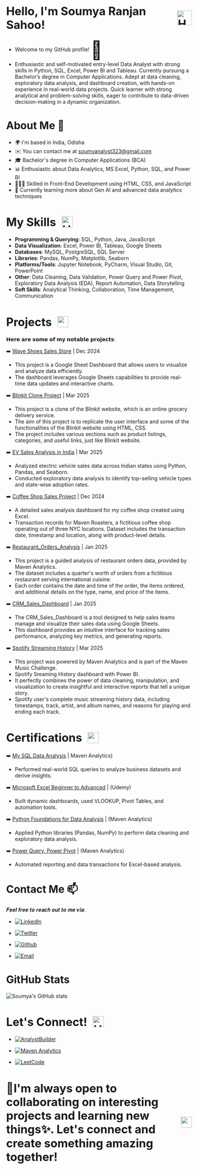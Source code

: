 <h1 style="font-size:2.2em; font-weight:bold; display:flex; align-items:center; gap:0.5em;">
  Hello, I'm Soumya Ranjan Sahoo!
  <img src="https://camo.githubusercontent.com/d552948e7884c41fde2d32b9221d79f0df2076c7d824aaab954ca93f53d95884/68747470733a2f2f6d656469612e67697068792e636f6d2f6d656469612f6876524a434c467a6361737252346961377a2f67697068792e676966" alt="Hand gesture" width="40" height="40" style="vertical-align:middle;"/>
</h1>


- Welcome to my GitHub profile! <span style="font-size: 48px; vertical-align: middle;">👀</span>
- Enthusiastic and self-motivated entry-level Data Analyst with strong skills in Python, SQL, Excel, Power BI and Tableau. Currently pursuing a 
Bachelor’s degree in Computer Applications. Adept at data cleaning, exploratory data analysis, and dashboard creation, with hands-on experience 
in real-world data projects. Quick learner with strong analytical and problem-solving skills, eager to contribute to data-driven decision-making in a 
dynamic organization.

# About Me 📒
- 🌍  I'm based in India, Odisha
- ✉️  You can contact me at soumyanalyst323@gmail.com
- 🎓 Bachelor's degree in Computer Applications (BCA)
- 📊 Enthusiastic about Data Analytics, MS Excel, Python, SQL, and Power BI
- 👨🏻‍💻 Skilled in Front-End Development using HTML, CSS, and JavaScript
- 🌱 Currently learning more about Gen AI and advanced data analytics techniques
  
 <h1 style="font-size:2.2em; font-weight:bold; display:flex; align-items:center; gap:0.5em;">
My Skills
  <img src="https://media3.giphy.com/media/v1.Y2lkPTc5MGI3NjExcWF1aHZjcHlkYXBtNGd2Y2ZoaWNkNDJ6bDltYTNoZzJnMTk3MG56MyZlcD12MV9pbnRlcm5hbF9naWZfYnlfaWQmY3Q9cw/XJGutt8ej8SYIwWxcz/giphy.gif" alt="Hand gesture" width="30" height="30" style="vertical-align:middle;"/>
</h1>

- **Programming & Querying**: SQL, Python, Java, JavaScript 
- **Data Visualization**: Excel, Power BI, Tableau, Google Sheets 
- **Databases**: MySQL, PostgreSQL, SQL Server
- **Libraries**: Pandas, NumPy, Matplotlib, Seaborn 
- **Platforms/Tools**: Jupyter Notebook, PyCharm, Visual Studio, Git, PowerPoint
- **Other**: Data Cleaning, Data Validation, Power Query and Power Pivot, Exploratory Data Analysis (EDA), Report Automation, Data 
Storytelling 
- **Soft Skills**: Analytical Thinking, Collaboration, Time Management, Communication
  
 <h1 style="font-size:2.2em; font-weight:bold; display:flex; align-items:center; gap:0.5em;">
Projects
  <img src="https://i.gifer.com/SX9Z.gif" width="30" height="30" style="vertical-align:middle;"/>
</h1>


𝗛𝗲𝗿𝗲 𝗮𝗿𝗲 𝘀𝗼𝗺𝗲 𝗼𝗳 𝗺𝘆 𝗻𝗼𝘁𝗮𝗯𝗹𝗲 𝗽𝗿𝗼𝗷𝗲𝗰𝘁𝘀:

➡️ [Wave Shoes Sales Store](https://github.com/Ranjan234/Google_Sheet_Dashboard/blob/main/Wave_Shoes_Store_Sales_Dashboard%20(1).pdf) | Dec 2024     

 - This project is a Google Sheet Dashboard that allows users to visualize and analyze data efficiently.
 - The dashboard leverages Google Sheets capabilities to provide real-time data updates and interactive charts.
  
➡️ [Blinkit Clone Project](https://example.com/blinkit-clone-project) | Mar 2025

 - This project is a clone of the Blinkit website, which is an online grocery delivery service.
 - The aim of this project is to replicate the user interface and some of the functionalities of the Blinkit website using HTML, CSS.
 - The project includes various sections such as product listings, categories, and useful links, just like Blinkit website.
  
➡️ [EV Sales Analysis in India](https://github.com/Ranjan234/EV-Sales-Analysis-in-India) | Mar 2025   

 - Analyzed electric vehicle sales data across Indian states using Python, Pandas, and Seaborn. 
 - Conducted exploratory data analysis to identify top-selling vehicle types and state-wise adoption rates.
  
➡️ [Coffee Shop Sales Project](https://github.com/Ranjan234/CofeeShopsales) | Dec 2024

 - A detailed sales analysis dashboard for my coffee shop created using Excel.
 - Transaction records for Maven Roasters, a fictitious coffee shop operating out of three NYC locations. Dataset includes the transaction date, timestamp and location, 
   along with product-level details.
  
➡️ [Restaurant_Orders_Analysis](https://github.com/Ranjan234/Restaurant_Orders_Analysis)  | Jan 2025    

 - This project is a guided analysis of restaurant orders data, provided by Maven Analytics.
 - The dataset includes a quarter's worth of orders from a fictitious restaurant serving international cuisine.
 - Each order contains the date and time of the order, the items ordered, and additional details on the type, name, and price of the items.
  
➡️ [CRM_Sales_Dashboard](https://github.com/Ranjan234/CRM-Sales-Dashboard) | Jan 2025

 - The CRM_Sales_Dashboard is a tool designed to help sales teams manage and visualize their sales data using Google Sheets.
 - This dashboard provides an intuitive interface for tracking sales performance, analyzing key metrics, and generating reports.
  
➡️ [Spotify Streaming History](https://github.com/Ranjan234/Spotify-Streaming-History) | Mar 2025

 - This project was powered by Maven Analytics and is part of the Maven Music Challenge.
 - Spotify Sreaming History dashboard with Power BI.
 - It perfectly combines the power of data cleaning, manipulation, and visualization to create insightful and interactive reports that tell a unique story.
 - Spotify user's complete music streaming history data, including timestamps, track, artist, and album names, and reasons for playing and ending each track.
   
 <h1 style="font-size:2.2em; font-weight:bold; display:flex; align-items:center; gap:0.5em;">
 Certifications 
  <img src="https://media1.giphy.com/media/v1.Y2lkPTc5MGI3NjExdzlycGd2b2hoNTgyM3NoN3F0bzBnNjJsb29laGhveWlrZWtocWh2NCZlcD12MV9pbnRlcm5hbF9naWZfYnlfaWQmY3Q9Zw/lfZahQ89QU3ruLvjL1/giphy.gif" width="30" height="30" style="vertical-align:middle;"/>
</h1>


➡️ [My SQL Data Analysis](https://certificates.mavenanalytics.io/d28d83c0-b7c9-4b0f-8eae-48ab8c8a5b8b#acc.bg3ucdDo) | Maven Analytics)

 - Performed real-world SQL queries to analyze business datasets and derive insights. 
 
➡️ [Microsoft Excel Beginner to Advanced](https://www.udemy.com/certificate/UC-f1db7721-c5c7-42f5-9823-bc142207f368/) | (Udemy)

 - Built dynamic dashboards, used VLOOKUP, Pivot Tables, and automation tools. 
 
➡️ [Python Foundations for Data Analysis](https://certificates.mavenanalytics.io/255f3661-521f-405e-b770-bd2de944703e) | (Maven Analytics) 

 - Applied Python libraries (Pandas, NumPy) to perform data cleaning and exploratory data analysis.
 
➡️ [Power Query, Power Pivot](https://certificates.mavenanalytics.io/d28d83c0-b7c9-4b0f-8eae-48ab8c8a5b8b) | (Maven Analytics)  

 - Automated reporting and data transactions for Excel-based analysis. 
 
# Contact Me 📫

𝑭𝒆𝒆𝒍 𝒇𝒓𝒆𝒆 𝒕𝒐 𝒓𝒆𝒂𝒄𝒉 𝒐𝒖𝒕 𝒕𝒐 𝒎𝒆 𝒗𝒊𝒂:
<i class="fab fa-linkedin"></i>
<i class="fab fa-twitter"></i>
 <!-- LinkedIn -->
- [![LinkedIn](https://img.shields.io/badge/LinkedIn-0A66C2?logo=linkedin&logoColor=white&style=for-the-badge)](https://www.linkedin.com/in/soumyaranjansahoo0/)
 <!-- Twitter -->
- [![Twitter](https://img.shields.io/badge/Twitter-1DA1F2?logo=twitter&logoColor=white&style=for-the-badge)](https://x.com/soumya_ranjan26)
 <!--GitHub-->
- [![Github](https://img.shields.io/badge/Website-black?logo=github&logoColor=white)](https://github.com/Ranjan234?tab=repositories)
 <!--Email-->
- [![Email](https://img.shields.io/badge/Email-D14836?logo=gmail&logoColor=white&style=for-the-badge)](mailto:soumyanalyst323@gmail.com)

# GitHub Stats

![Soumya's GitHub stats](https://github-readme-stats.vercel.app/api?username=Ranjan234&show_icons=true&theme=radical)

 <h1 style="font-size:2.2em; font-weight:bold; display:flex; align-items:center; gap:0.5em;">
Let's Connect!
  <img src="https://cdn.dribbble.com/userupload/24054165/file/original-a30ec18e4dff6157a43ebf2731dd3cbf.gif" alt="Hand gesture" width="30" height="30" style="vertical-align:middle;"/>
</h1>


<!-- AnalystBuilder -->
- [![AnalystBuilder](https://img.shields.io/badge/AnalystBuilder-0057B8?style=for-the-badge)](https://www.analystbuilder.com/u/Soumya)
<!-- Maven Analytics -->
- [![Maven Analytics](https://img.shields.io/badge/Maven%20Analytics-1C1C1C?logo=data:image/svg+xml;base64,...&logoColor=white&style=for-the-badge)](https://app.mavenanalytics.io/portfolio)
<!-- LeetCode -->
- [![LeetCode](https://img.shields.io/badge/LeetCode-FFA116?logo=leetcode&logoColor=white&style=for-the-badge)](https://leetcode.com/u/N8TvX6JJFa/)


<h4 style="font-size:2.2em; font-weight:bold; display:flex; align-items:center; gap:0.5em;">
  🚀I'm always open to collaborating on interesting projects and learning new things✨. Let's connect and create something amazing together!
  <img src="https://media4.giphy.com/media/v1.Y2lkPTc5MGI3NjExZ3J6eTRkN2ppdjByODRpeHRqeWFwaWFpa3Bxa3owZWUwY2hocnMwZCZlcD12MV9pbnRlcm5hbF9naWZfYnlfaWQmY3Q9Zw/jsqEpvJ5Qb6Ml6zM0k/giphy.gif" width="30" height="30" style="vertical-align:middle;"/>
</h4>


